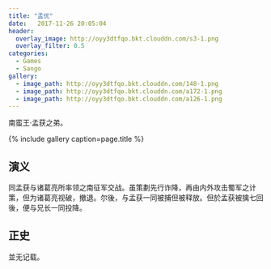 ```yaml
---
title: "孟优"
date:   2017-11-26 20:05:04
header:
  overlay_image: http://oyy3dtfqo.bkt.clouddn.com/s3-1.png
  overlay_filter: 0.5
categories:
  - Games
  - Sango
gallery:
  - image_path: http://oyy3dtfqo.bkt.clouddn.com/148-1.png
  - image_path: http://oyy3dtfqo.bkt.clouddn.com/a172-1.png
  - image_path: http://oyy3dtfqo.bkt.clouddn.com/a126-1.png
---
```


南蛮王·孟获之弟。

{% include gallery caption=page.title %}

## 演义

同孟获与诸葛亮所率领之南征军交战。虽策劃先行诈降，再由内外攻击蜀军之计策，但为诸葛亮视破，撤退。尔後，与孟获一同被捕但被释放。但於孟获被擒七回後，便与兄长一同投降。

## 正史

並无记载。